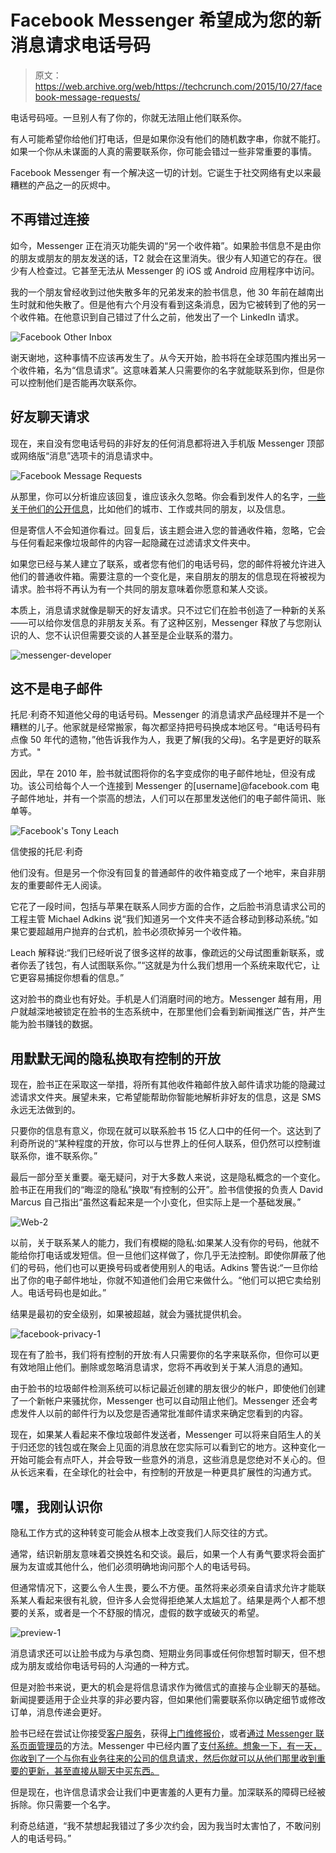 # Facebook Messenger 希望成为您的新消息请求电话号码

> 原文：<https://web.archive.org/web/https://techcrunch.com/2015/10/27/facebook-message-requests/>

电话号码哑。一旦别人有了你的，你就无法阻止他们联系你。

有人可能希望你给他们打电话，但是如果你没有他们的随机数字串，你就不能打。如果一个你从未谋面的人真的需要联系你，你可能会错过一些非常重要的事情。

Facebook Messenger 有一个解决这一切的计划。它诞生于社交网络有史以来最糟糕的产品之一的灰烬中。

## 不再错过连接

如今，Messenger 正在消灭功能失调的“另一个收件箱”。如果脸书信息不是由你的朋友或朋友的朋友发送的话，T2 就会在这里消失。很少有人知道它的存在。很少有人检查过。它甚至无法从 Messenger 的 iOS 或 Android 应用程序中访问。

我的一个朋友曾经收到过他失散多年的兄弟发来的脸书信息，他 30 年前在越南出生时就和他失散了。但是他有六个月没有看到这条消息，因为它被转到了他的另一个收件箱。在他意识到自己错过了什么之前，他发出了一个 LinkedIn 请求。

![Facebook Other Inbox](img/e61b34e08ed610d1af0cec26085ef933.png)

谢天谢地，这种事情不应该再发生了。从今天开始，脸书将在全球范围内推出另一个收件箱，名为“信息请求”。这意味着某人只需要你的名字就能联系到你，但是你可以控制他们是否能再次联系你。

## 好友聊天请求

现在，来自没有您电话号码的非好友的任何消息都将进入手机版 Messenger 顶部或网络版“消息”选项卡的消息请求中。

![Facebook Message Requests](img/f57a144922d624db9dea3eb25aa37d5f.png)

从那里，你可以分析谁应该回复，谁应该永久忽略。你会看到发件人的名字，[一些关于他们的公开信息](https://web.archive.org/web/20230404065145/https://techcrunch.com/2015/05/21/more-than-just-friends/#.c09dfs:8hRe)，比如他们的城市、工作或共同的朋友，以及信息。

但是寄信人不会知道你看过。回复后，该主题会进入您的普通收件箱，忽略，它会与任何看起来像垃圾邮件的内容一起隐藏在过滤请求文件夹中。

如果您已经与某人建立了联系，或者您有他们的电话号码，您的邮件将被允许进入他们的普通收件箱。需要注意的一个变化是，来自朋友的朋友的信息现在将被视为请求。脸书将不再认为有一个共同的朋友意味着你愿意和某人交谈。

本质上，消息请求就像是聊天的好友请求。只不过它们在脸书创造了一种新的关系——可以给你发信息的非朋友关系。有了这种区别，Messenger 释放了与您刚认识的人、您不认识但需要交谈的人甚至是企业联系的潜力。

![messenger-developer](img/34b49c2fd808e37c330ec2f81ed99205.png)

## 这不是电子邮件

托尼·利奇不知道他父母的电话号码。Messenger 的消息请求产品经理并不是一个糟糕的儿子。他家就是经常搬家，每次都坚持把号码换成本地区号。“电话号码有点像 50 年代的遗物，”他告诉我作为人，我更了解(我的父母)。名字是更好的联系方式。"

因此，早在 2010 年，脸书就试图将你的名字变成你的电子邮件地址，但没有成功。该公司给每个人一个连接到 Messenger 的[username]@facebook.com 电子邮件地址，并有一个崇高的想法，人们可以在那里发送他们的电子邮件简讯、账单等。

![Facebook's Tony Leach](img/354db95cfac331453b39089f86409d81.png)

信使报的托尼·利奇

他们没有。但是另一个你没有回复的普通邮件的收件箱变成了一个地牢，来自非朋友的重要邮件无人阅读。

它花了一段时间，包括与苹果在联系人同步方面的合作，之后脸书消息请求公司的工程主管 Michael Adkins 说“我们知道另一个文件夹不适合移动到移动系统。”如果它要超越用户抛弃的台式机，脸书必须砍掉另一个收件箱。

Leach 解释说:“我们已经听说了很多这样的故事，像疏远的父母试图重新联系，或者你丢了钱包，有人试图联系你。”“这就是为什么我们想用一个系统来取代它，让它更容易捕捉你想看的信息。”

这对脸书的商业也有好处。手机是人们消磨时间的地方。Messenger 越有用，用户就越深地被锁定在脸书的生态系统中，在那里他们会看到新闻推送广告，并产生能为脸书赚钱的数据。

## 用默默无闻的隐私换取有控制的开放

现在，脸书正在采取这一举措，将所有其他收件箱邮件放入邮件请求功能的隐藏过滤请求文件夹。展望未来，它希望能帮助你智能地解析非好友的信息，这是 SMS 永远无法做到的。

只要你的信息有意义，你现在就可以联系脸书 15 亿人口中的任何一个。这达到了利奇所说的“某种程度的开放，你可以与世界上的任何人联系，但仍然可以控制谁联系你，谁不联系你。”

最后一部分至关重要。毫无疑问，对于大多数人来说，这是隐私概念的一个变化。脸书正在用我们的“晦涩的隐私”换取“有控制的公开”。脸书信使报的负责人 David Marcus 自己指出“虽然这看起来是一个小变化，但实际上是一个基础发展。”

![Web-2](img/f11561534df69f67f5da322306f06dbf.png)

以前，关于联系某人的能力，我们有模糊的隐私:如果某人没有你的号码，他就不能给你打电话或发短信。但一旦他们这样做了，你几乎无法控制。即使你屏蔽了他们的号码，他们也可以更换号码或者使用别人的电话。Adkins 警告说:“一旦你给出了你的电子邮件地址，你就不知道他们会用它来做什么。“他们可以把它卖给别人。电话号码也是如此。”

结果是最初的安全级别，如果被超越，就会为骚扰提供机会。

![facebook-privacy-1](img/30d565eee6a9fa006288075b144a3562.png)

现在有了脸书，我们将有控制的开放:有人只需要你的名字来联系你，但你可以更有效地阻止他们。删除或忽略消息请求，您将不再收到关于某人消息的通知。

由于脸书的垃圾邮件检测系统可以标记最近创建的朋友很少的帐户，即使他们创建了一个新帐户来骚扰你，Messenger 也可以自动阻止他们。Messenger 还会考虑发件人以前的邮件行为以及您是否通常批准邮件请求来确定您看到的内容。

现在，如果某人看起来不像垃圾邮件发送者，Messenger 可以将来自陌生人的关于归还您的钱包或在聚会上见面的消息放在您实际可以看到它的地方。这种变化一开始可能会有点吓人，并会导致一些意外的消息，这些消息是您绝对不关心的。但从长远来看，在全球化的社会中，有控制的开放是一种更具扩展性的沟通方式。

## 嘿，我刚认识你

隐私工作方式的这种转变可能会从根本上改变我们人际交往的方式。

通常，结识新朋友意味着交换姓名和交谈。最后，如果一个人有勇气要求将会面扩展为友谊或其他什么，他们必须明确地询问那个人的电话号码。

但通常情况下，这要么令人生畏，要么不方便。虽然将来必须亲自请求允许才能联系某人看起来很有礼貌，但许多人会觉得拒绝某人太尴尬了。结果是两个人都不想要的关系，或者是一个不舒服的情况，虚假的数字或破灭的希望。

![preview-1](img/ae4b62c00c94a965b965367bfd087fa2.png)

消息请求还可以让脸书成为与承包商、短期业务同事或任何你想暂时聊天，但不想成为朋友或给你电话号码的人沟通的一种方式。

但是对脸书来说，更大的机会是将信息请求作为微信式的直接与企业聊天的基础。新闻提要适用于企业共享的非必要内容，但如果他们需要联系你以确定细节或修改订单，消息传递会更好。

脸书已经在尝试让你接受[客户服务](https://web.archive.org/web/20230404065145/https://techcrunch.com/2015/03/25/soon-facebook-messenger-will-let-you-reach-out-to-businesses/#.c09dfs:vlBb)，获得[上门维修报价](https://web.archive.org/web/20230404065145/http://fortune.com/2015/10/07/facebook-home-services/)，或者[通过 Messenger 联系页面管理员](https://web.archive.org/web/20230404065145/https://techcrunch.com/2015/08/05/facestomer-support/)的方法。Messenger 中已经内置了[支付系统。想象一下，有一天，你收到了一个与你有业务往来的公司的信息请求，然后你就可以从他们那里收到重要的更新，甚至直接从聊天中买东西。](https://web.archive.org/web/20230404065145/https://techcrunch.com/2015/03/17/facebook-pay/#.c09dfs:02xU)

但是现在，也许信息请求会让我们中更害羞的人更有力量。加深联系的障碍已经被拆除。你只需要一个名字。

利奇总结道，“我不禁想起我错过了多少次约会，因为我当时太害怕了，不敢问别人的电话号码。”